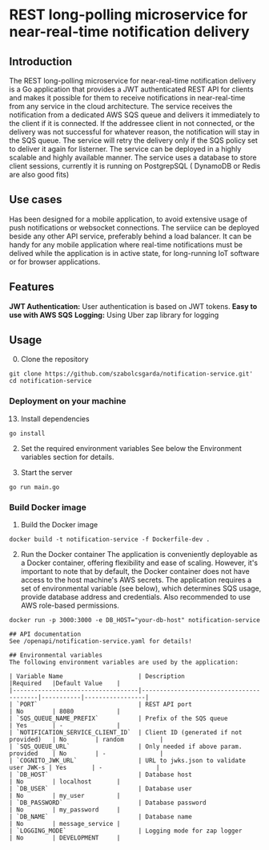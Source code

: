 # REST long-polling microservice for near-real-time notification delivery

## Introduction
The REST long-polling microservice for near-real-time notification delivery is a
Go application that provides a JWT authenticated REST API for clients and makes
it possible for them to receive notifications in near-real-time from any service in the
cloud architecture.
The service receives the notification from a dedicated AWS SQS queue and delivers it immediately to
the client if it is connected. If the addressee client in not connected, or the delivery
was not successful for whatever reason, the notification will stay in the SQS queue. The
service will retry the delivery only if the SQS policy set to deliver it again for listerner.
The service can be deployed in a highly scalable and highly available manner.
The service uses a database to store client sessions, currently it is running on PostgrepSQL (
DynamoDB or Redis are also good fits)

## Use cases
Has been designed for a mobile application, to avoid extensive usage of push notifications or websocket connections. The serviice can be deployed beside any other API
service, preferably behind a load balancer. It can be handy for any mobile application where real-time notifications must be delived while the 
application is in active state, for long-running IoT software or for browser applications.

## Features
<b>JWT Authentication:</b> User authentication is based on JWT tokens.
<b>Easy to use with AWS SQS</b>
<b>Logging:</b> Using Uber zap library for logging

## Usage
0. Clone the repository
```
git clone https://github.com/szabolcsgarda/notification-service.git'
cd notification-service
```

### Deployment on your machine
13. Install dependencies
```
go install
```

2. Set the required environment variables
   See below the Environment variables section for details.

3. Start the server

```
go run main.go
```

### Build Docker image
1. Build the Docker image
```
docker build -t notification-service -f Dockerfile-dev .
```

2. Run the Docker container
   The application is conveniently deployable as a Docker container, offering flexibility
   and ease of scaling. However, it's important to note that by default, the Docker
   container does not have access to the host machine's AWS secrets. The application requires a
   set of environmental variable (see below), which determines SQS usage, provide database address
   and credentials. Also recommended to use AWS role-based permissions.
```
docker run -p 3000:3000 -e DB_HOST="your-db-host" notification-service

## API documentation
See /openapi/notification-service.yaml for details!

## Environmental variables
The following environment variables are used by the application:

| Variable Name                     | Description                             |Required   |Default Value    |
|-----------------------------------|-----------------------------------------|-----------|-----------------|
| `PORT`                            | REST API port                           | No        | 8080            |
| `SQS_QUEUE_NAME_PREFIX`           | Prefix of the SQS queue                 | Yes       | -               |
| `NOTIFICATION_SERVICE_CLIENT_ID`  | Client ID (generated if not provided)   | No        | random          |
| `SQS_QUEUE_URL`                   | Only needed if above param. provided    | No        | -               |
| `COGNITO_JWK_URL`                 | URL to jwks.json to validate user JWK-s | Yes       | -               |
| `DB_HOST`                         | Database host                           | No        | localhost       |
| `DB_USER`                         | Database user                           | No        | my_user         |
| `DB_PASSWORD`                     | Database password                       | No        | my_password     |
| `DB_NAME`                         | Database name                           | No        | message_service |
| `LOGGING_MODE`                    | Logging mode for zap logger             | No        | DEVELOPMENT     |

